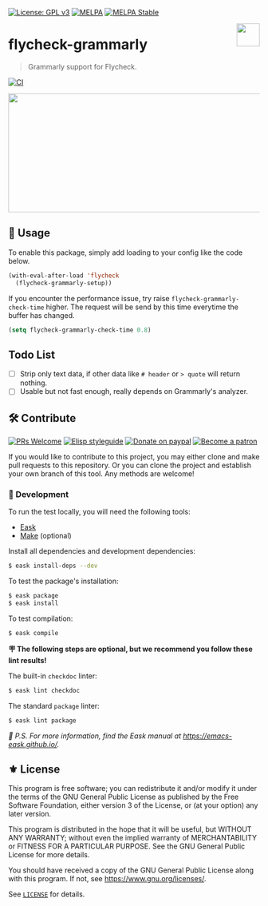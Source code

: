[![License: GPL v3](https://img.shields.io/badge/License-GPL%20v3-blue.svg)](https://www.gnu.org/licenses/gpl-3.0)
[![MELPA](https://melpa.org/packages/flycheck-grammarly-badge.svg)](https://melpa.org/#/flycheck-grammarly)
[![MELPA Stable](https://stable.melpa.org/packages/flycheck-grammarly-badge.svg)](https://stable.melpa.org/#/flycheck-grammarly)

<img align="right" src="./etc/logo.png" with="153" height="46">

# flycheck-grammarly
> Grammarly support for Flycheck.

[![CI](https://github.com/emacs-grammarly/flycheck-grammarly/actions/workflows/test.yml/badge.svg)](https://github.com/emacs-grammarly/flycheck-grammarly/actions/workflows/test.yml)

<p align="center">
  <img src="./etc/screenshot.png" width="656" height="238"/>
<p>

## 🔨 Usage

To enable this package, simply add loading to your config like the code below.

```el
(with-eval-after-load 'flycheck
  (flycheck-grammarly-setup))
```

If you encounter the performance issue, try raise `flycheck-grammarly-check-time` higher.
The request will be send by this time everytime the buffer has changed.

```el
(setq flycheck-grammarly-check-time 0.8)
```

## Todo List

- [ ] Strip only text data, if other data like `# header` or `> quote` will return nothing.
- [ ] Usable but not fast enough, really depends on Grammarly's analyzer.

## 🛠️ Contribute

[![PRs Welcome](https://img.shields.io/badge/PRs-welcome-brightgreen.svg)](http://makeapullrequest.com)
[![Elisp styleguide](https://img.shields.io/badge/elisp-style%20guide-purple)](https://github.com/bbatsov/emacs-lisp-style-guide)
[![Donate on paypal](https://img.shields.io/badge/paypal-donate-1?logo=paypal&color=blue)](https://www.paypal.me/jcs090218)
[![Become a patron](https://img.shields.io/badge/patreon-become%20a%20patron-orange.svg?logo=patreon)](https://www.patreon.com/jcs090218)

If you would like to contribute to this project, you may either
clone and make pull requests to this repository. Or you can
clone the project and establish your own branch of this tool.
Any methods are welcome!

### 🔬 Development

To run the test locally, you will need the following tools:

- [Eask](https://emacs-eask.github.io/)
- [Make](https://www.gnu.org/software/make/) (optional)

Install all dependencies and development dependencies:

```sh
$ eask install-deps --dev
```

To test the package's installation:

```sh
$ eask package
$ eask install
```

To test compilation:

```sh
$ eask compile
```

**🪧 The following steps are optional, but we recommend you follow these lint results!**

The built-in `checkdoc` linter:

```sh
$ eask lint checkdoc
```

The standard `package` linter:

```sh
$ eask lint package
```

*📝 P.S. For more information, find the Eask manual at https://emacs-eask.github.io/.*

## ⚜️ License

This program is free software; you can redistribute it and/or modify
it under the terms of the GNU General Public License as published by
the Free Software Foundation, either version 3 of the License, or
(at your option) any later version.

This program is distributed in the hope that it will be useful,
but WITHOUT ANY WARRANTY; without even the implied warranty of
MERCHANTABILITY or FITNESS FOR A PARTICULAR PURPOSE.  See the
GNU General Public License for more details.

You should have received a copy of the GNU General Public License
along with this program.  If not, see <https://www.gnu.org/licenses/>.

See [`LICENSE`](./LICENSE.txt) for details.
